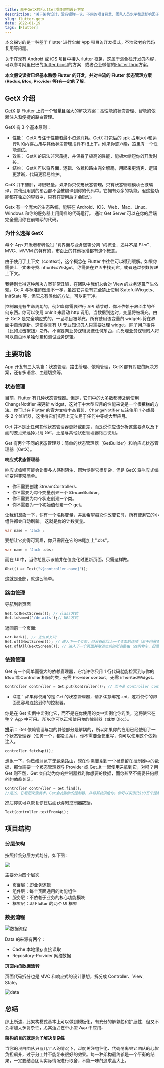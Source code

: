 ```yaml
---
title: 基于GetX的Flutter项目架构设计方案
description: "关于架构设计，没有银弹一说，不同的项目背景、团队人员水平都是影响因子，具体的项目需要具体分析。"
slug: flutter-getx
date: 2022-01-19
tags: [Flutter]
---
```



本文探讨的是一种基于 Flutter 进行全新 App 项目的开发模式，不涉及老的代码复用等问题。

关于在现有 Android 或 iOS 项目中接入 flutter 框架，这属于混合栈开发的内容，可以参考阿里巴巴的[flutter boost](https://github.com/alibaba/flutter_boost/)的方案，或者企业微信的[FlutterThrio](https://mp.weixin.qq.com/s/JdQmgQ57nWQM99JW_ueFVg)方案。

**本文假设读者已经基本熟悉 Flutter 的开发，并对主流的 Flutter 状态管理方案(Redux, Bloc, Provider 等)有一定的了解。**

<!-- truncate -->

## GetX 介绍

[GetX](https://github.com/jonataslaw/getx) 是 Flutter 上的一个轻量且强大的解决方案：高性能的状态管理、智能的依赖注入和便捷的路由管理。

GetX 有 3 个基本原则：

- 性能： GetX 专注于性能和最小资源消耗。GetX 打包后的 apk 占用大小和运行时的内存占用与其他状态管理插件不相上下。如果你感兴趣，这里有一个性能测试。
- 效率： GetX 的语法非常简捷，并保持了极高的性能，能极大缩短你的开发时长。
- 结构： GetX 可以将界面、逻辑、依赖和路由完全解耦，用起来更清爽，逻辑更清晰，代码更容易维护。

GetX 并不臃肿，却很轻量。如果你只使用状态管理，只有状态管理模块会被编译，其他没用到的东西都不会被编译到你的代码中。它拥有众多的功能，但这些功能都在独立的容器中，只有在使用后才会启动。

Getx 有一个庞大的生态系统，能够在 Android、iOS、Web、Mac、Linux、Windows 和你的服务器上用同样的代码运行。 通过 Get Server 可以在你的后端完全重用你在前端写的代码。

### 为什么选择 GetX

每个 App 开发者都听说过 "将界面与业务逻辑分离 "的概念，这并不是 BLoC、MVC、MVVM 的特有的，市面上的其他标准都有这个概念。

由于使用了上下文（context），这个概念在 Flutter 中往往可以得到缓解。如果你需要上下文来寻找 InheritedWidget，你需要在界面中找到它，或者通过参数传递上下文。

我特别觉得这种解决方案非常丑陋，在团队中我们总会对 View 的业务逻辑产生依赖。GetX 与标准的做法不一样，虽然它并没有完全禁止使用 StatefulWidgets、InitState 等，但它总有类似的方法，可以更干净。

控制器是有生命周期的，例如当你需要进行 API 请求时，你不依赖于界面中的任何东西。你可以使用 onInit 来启动 http 调用，当数据到达时，变量将被填充。由于 GetX 是完全响应式的，一旦项目被填充，所有使用该变量的 widgets 将在界面中自动更新。这使得具有 UI 专业知识的人只需要处理 widget，除了用户事件（比如点击按钮）之外，不需要向业务逻辑发送任何东西，而处理业务逻辑的人将可以自由地单独创建和测试业务逻辑。

## 主要功能

App 开发有三大功能：状态管理、路由管理、依赖管理，GetX 都有对应的解决方案，还有多语言、主题切换等。

### 状态管理

目前，Flutter 有几种状态管理器。但是，它们中的大多数都涉及到使用 ChangeNotifier 来更新 widget，这对于中大型应用的性能来说是一个很糟糕的方法。你可以在 Flutter 的官方文档中查看到，ChangeNotifier 应该使用 1 个或最多 2 个监听器，这使得它们实际上无法用于任何中等或大型应用。

Get 并不是比任何其他状态管理器更好或更差，而是说你应该分析这些要点以及下面的要点来选择只用 Get，还是与其他状态管理器结合使用。

Get 有两个不同的状态管理器：简单的状态管理器（GetBuilder）和响应式状态管理器（GetX）。

**响应式状态管理器**

响应式编程可能会让很多人感到陌生，因为觉得它很复杂，但是 GetX 将响应式编程变得非常简单。

- 你不需要创建 StreamControllers.
- 你不需要为每个变量创建一个 StreamBuilder。
- 你不需要为每个状态创建一个类。
- 你不需要为一个初始值创建一个 get。

让我们想象一下，你有一个名称变量，并且希望每次你改变它时，所有使用它的小组件都会自动刷新。
这就是你的计数变量。

```dart
var name = 'Jack';
```

要想让它变得可观察，你只需要在它的末尾加上".obs"。

```dart
var name = 'Jack'.obs;
```

而在 UI 中，当你想显示该值并在值变化时更新页面，只需这样做。

```dart
Obx(() => Text("${controller.name}"));
```

这就是全部，就这么简单。

### 路由管理

导航到新页面

```dart
Get.to(NextScreen()); // class方式
Get.toNamed('/details');// URL方式
```

返回前一个页面:

```dart
Get.back(); // 退出或关闭
Get.off(NextScreen()); // 进入下一个页面，但没有返回上一个页面的选项（用于闪屏页，登录页面等）
Get.offAll(NextScreen()); // 进入下一个页面并取消之前的所有路由（在购物车、投票和测试中很有用）
```

### 依赖管理

Get 有一个简单而强大的依赖管理器，它允许你只用 1 行代码就能检索到与你的 Bloc 或 Controller 相同的类，无需 Provider context，无需 inheritedWidget。

```dart
Controller controller = Get.put(Controller()); // 而不是 Controller controller = Controller();
```

- 注意：如果你使用的是 Get 的状态管理器，请多注意绑定 api，这将使你的界面更容易连接到你的控制器。

你是在 Get 实例中实例化它，而不是在你使用的类中实例化你的类，这将使它在整个 App 中可用。
所以你可以正常使用你的控制器（或类 Bloc）。

**提示：** Get 依赖管理与包的其他部分是解耦的，所以如果你的应用已经使用了一个状态管理器（任何一个，都没关系），你不需要全部重写，你可以使用这个依赖注入。

```dart
controller.fetchApi();
```

想象一下，你已经浏览了无数条路由，现在你需要拿到一个被遗留在控制器中的数据，那你需要一个状态管理器与 Provider 或 Get_it 一起使用来拿到它，对吗？用 Get 则不然，Get 会自动为你的控制器找到你想要的数据，而你甚至不需要任何额外的依赖关系。

```dart
Controller controller = Get.find();
//是的，它看起来像魔术，Get会找到你的控制器，并将其提供给你。你可以实例化100万个控制器，Get总会给你正确的控制器。
```

然后你就可以恢复你在后面获得的控制器数据。

```dart
Text(controller.textFromApi);
```

## 项目结构

### 分层架构

按照传统分层方式划分，如下图：

![](https://i.loli.net/2021/09/29/c7duxJVfkQqyK3m.png)

主要分为四个层次

- 页面层：即业务逻辑
- 组件层：每个页面通用的功能组件
- 服务层：不依赖于业务的核心功能模块
- 框架层：即 Flutter 的两个 UI 框架

### 数据流程

![数据流程](https://i.loli.net/2021/09/29/nopL6XWe24tESlw.png)

Data 的来源有两个：

- Cache 本地缓存直接读取
- Repository-Provider 网络数据

**页面内的数据流转**

页面代码拆分也是 MVC 和响应式的设计思想，拆分成 Controller、View、State。

![data](https://i.loli.net/2021/09/30/8IUgk3NK5lLerQi.png)

## 总结

综上所述，此架构模式基本上可以做到模板化，有充分的解耦性和扩展性，但又不会增加太多复杂性，尤其适合在中小型 App 中应用。

**架构的目的就是为了解决复杂性**

当你的项目团队只有几个人的情况下，过度关注组件化、代码隔离会让团队的心智负担飙升，过于分工并不能带来很好的效果。每一种架构最终都是一个平衡的结果，一定要结合团队实际情况进行取舍，不能一味的追求高大上。
